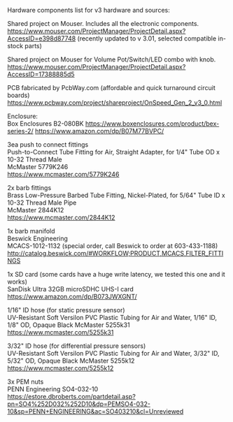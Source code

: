 Hardware components list for v3 hardware and sources:

Shared project on Mouser. Includes all the electronic components.\
https://www.mouser.com/ProjectManager/ProjectDetail.aspx?AccessID=e398d87748
(recently updated to v 3.01, selected compatible in-stock parts)

Shared project on Mouser for Volume Pot/Switch/LED combo with knob.
https://www.mouser.com/ProjectManager/ProjectDetail.aspx?AccessID=17388885d5

PCB fabricated by PcbWay.com (affordable and quick turnaround circuit boards)\
https://www.pcbway.com/project/shareproject/OnSpeed_Gen_2_v3_0.html

Enclosure:\
Box Enclosures B2-080BK
https://www.boxenclosures.com/product/bex-series-2/
https://www.amazon.com/dp/B07M77BVPC/


3ea push to connect fittings\
Push-to-Connect Tube Fitting for Air, Straight Adapter, for 1/4" Tube OD x 10-32 Thread Male\
McMaster 5779K246\
https://www.mcmaster.com/5779K246


2x barb fittings\
Brass Low-Pressure Barbed Tube Fitting, Nickel-Plated, for 5/64" Tube ID x 10-32 Thread Male Pipe\
McMaster 2844K12\
https://www.mcmaster.com/2844K12


1x barb manifold\
Beswick Engineering\
MCACS-1012-1132 (special order, call Beswick to order at 603-433-1188)\
http://catalog.beswick.com/#WORKFLOW;PRODUCT,MCACS,FILTER_FITTINGS

1x SD card (some cards have a huge write latency, we tested this one and it works)\
SanDisk Ultra 32GB microSDHC UHS-I card\
https://www.amazon.com/dp/B073JWXGNT/


1/16" ID hose (for static pressure sensor)\
UV-Resistant Soft Versilon PVC Plastic Tubing for Air and Water, 1/16" ID, 1/8" OD, Opaque Black
McMaster 5255k31\
https://www.mcmaster.com/5255k31


3/32" ID hose (for differential pressure sensors)\
UV-Resistant Soft Versilon PVC Plastic Tubing for Air and Water, 3/32" ID, 5/32" OD, Opaque Black
McMaster 5255k12\
https://www.mcmaster.com/5255k12


3x PEM nuts\
PENN Engineering SO4-032-10\
https://estore.dbroberts.com/partdetail.asp?pn=SO4%252D032%252D10&dp=PEMSO4-032-10&sp=PENN+ENGINEERING&ac=SO403210&cl=Unreviewed


